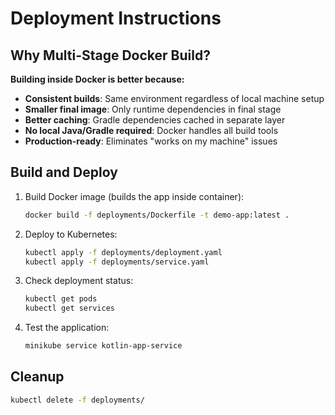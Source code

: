 # Deployment Instructions

## Why Multi-Stage Docker Build?

**Building inside Docker is better because:**
- **Consistent builds**: Same environment regardless of local machine setup
- **Smaller final image**: Only runtime dependencies in final stage
- **Better caching**: Gradle dependencies cached in separate layer
- **No local Java/Gradle required**: Docker handles all build tools
- **Production-ready**: Eliminates "works on my machine" issues

## Build and Deploy

1. Build Docker image (builds the app inside container):
   ```bash
   docker build -f deployments/Dockerfile -t demo-app:latest .
   ```

2. Deploy to Kubernetes:
   ```bash
   kubectl apply -f deployments/deployment.yaml
   kubectl apply -f deployments/service.yaml
   ```

3. Check deployment status:
   ```bash
   kubectl get pods
   kubectl get services
   ```

4. Test the application:
   ```bash
   minikube service kotlin-app-service
   ```

## Cleanup

```bash
kubectl delete -f deployments/
```